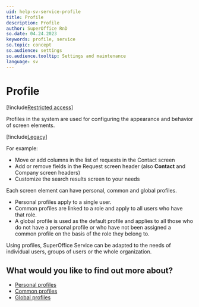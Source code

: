 ```yaml
---
uid: help-sv-service-profile
title: Profile
description: Profile
author: SuperOffice RnD
so.date: 04.24.2023
keywords: profile, service
so.topic: concept
so.audience: settings
so.audience.tooltip: Settings and maintenance
language: sv
---
```


# Profile

[!include[Restricted access](../../../../learn/includes/note-insufficient-rights.md)]

Profiles in the system are used for configuring the appearance and behavior of screen elements.

[!include[Legacy](../includes/legacy-profiles.md)]

For example:

* Move or add columns in the list of requests in the Contact screen
* Add or remove fields in the Request screen header (also **Contact** and Company screen headers)
* Customize the search results screen to your needs

Each screen element can have personal, common and global profiles.

* Personal profiles apply to a single user.
* Common profiles are linked to a role and apply to all users who have that role.
* A global profile is used as the default profile and applies to all those who do not have a personal profile or who have not been assigned a common profile on the basis of the role they belong to.

Using profiles, SuperOffice Service can be adapted to the needs of individual users, groups of users or the whole organization.

## What would you like to find out more about?

* [Personal profiles][1]
* [Common profiles][2]
* [Global profiles][3]

<!-- Referenced links -->
[1]: personal.md
[2]: common.md
[3]: global.md

<!-- Referenced images -->

